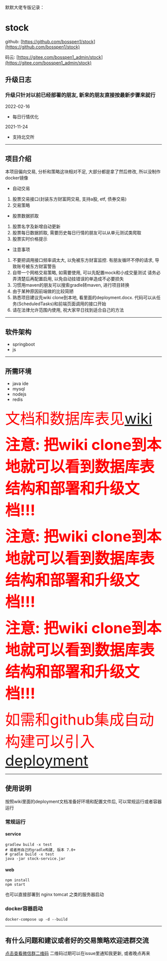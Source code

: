 默默大佬专版记录：



























# stock
github: [https://github.com/bosspen1/stock](https://github.com/bosspen1/stock)

码云: [https://gitee.com/bosspen1_admin/stock](https://gitee.com/bosspen1_admin/stock)

## 升级日志
### 升级只针对以前已经部署的朋友, 新来的朋友直接按最新步骤来就行

2022-02-16
- 每日行情优化

2021-11-24
- 支持北交所

------------


## 项目介绍
本项目偏向交易, 分析和策略这块相对不足, 大部分都是拿了然后修改, 所以没制作docker镜像
- 自动交易
 1. 股票交易接口(封装东方财富网交易, 支持a股, etf, 债券交易)
 2. 交易策略
- 股票数据抓取
 1. 股票名字及新增自动更新
 2. 股票每日数据抓取, 需要历史每日行情的朋友可以从单元测试类爬取
 3. 股票实时价格提示
- 注意事项
 1. 不要把调用接口频率调太大, 以免被东方财富监控. 有朋友循环不停的请求, 导致账号被东方财富警告
 2. 自带一个网格交易策略, 如需要使用, 可以先配置mock和小成交量测试 请务必弄清楚后再配置启用, 以免自动挂错误的单造成不必要损失
 3. 习惯用maven的朋友可以搜索gradle转maven, 进行项目转换
 4. 由于某种原因前端做的比较简陋
 5. 熟悉项目建议先wiki clone到本地, 看里面的deployment.docx. 代码可以从任务(ScheduledTasks)和前端页面调用的接口开始
 6. 请在法律允许范围内使用, 祝大家早日找到适合自己的方法

------------

## 软件架构
- springboot
- js

------------

## 所需环境
- java ide
- mysql
- nodejs
- redis

<font color="red" size=8>文档和数据库表见[wiki](https://github.com/bosspen1/stock/wiki)</font>

<font color="red" size=10>**注意: 把wiki clone到本地就可以看到数据库表结构和部署和升级文档!!!**</font>

<font color="red" size=10>**注意: 把wiki clone到本地就可以看到数据库表结构和部署和升级文档!!!**</font>

<font color="red" size=10>**注意: 把wiki clone到本地就可以看到数据库表结构和部署和升级文档!!!**</font>

<font color="red" size=8>如需和github集成自动构建可以引入[deployment](https://github.com/bosspen1/deployment)</font>

------------


## 使用说明

按照wiki里面的deployment文档准备好环境和配置文件后, 可以常规运行或者容器运行

### 常规运行

#### service
```shell
gradlew build -x test
# 或者用自己的gradle构建, 版本 7.0+
# gradle build -x test
java -jar stock-service.jar
```

#### web
```shell
npm install
npm start
```
也可以直接部署到 nginx tomcat 之类的服务器启动

### docker容器启动
```shell
docker-compose up -d --build
```

------------

## 有什么问题和建议或者好的交易策略欢迎进群交流
[点击查看微信群二维码](http://razji3120.hd-bkt.clouddn.com/wechat.jpg)
二维码过期可以在issue里通知我更新, 或者晚点再来
